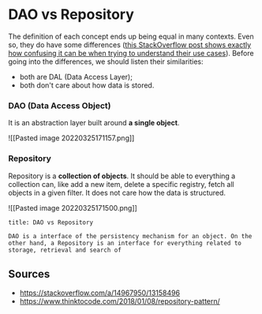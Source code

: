# DAO vs Repository
The definition of each concept ends up being equal in many contexts. Even so, they do have some differences ([this StackOverflow post shows exactly how confusing it can be when trying to understand their use cases](https://stackoverflow.com/questions/8550124/what-is-the-difference-between-dao-and-repository-patterns)). Before going into the differences, we should listen their similarities:
- both are DAL (Data Access Layer);
- both don't care about how data is stored.

### DAO (Data Access Object)
It is an abstraction layer built around **a single object**.

![[Pasted image 20220325171157.png]]

### Repository
Repository is a **collection of objects**. It should be able to everything a collection can, like add a new item, delete a specific registry, fetch all objects in a given filter. It does not care how the data is structured.

![[Pasted image 20220325171500.png]]
```ad-note
title: DAO vs Repository

DAO is a interface of the persistency mechanism for an object. On the other hand, a Repository is an interface for everything related to storage, retrieval and search of 
```

## Sources
- https://stackoverflow.com/a/14967950/13158496
- https://www.thinktocode.com/2018/01/08/repository-pattern/